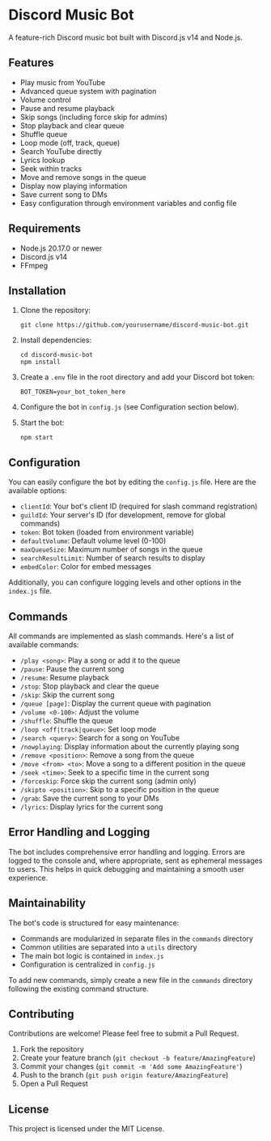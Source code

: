 # Discord Music Bot

A feature-rich Discord music bot built with Discord.js v14 and Node.js.

## Features

- Play music from YouTube
- Advanced queue system with pagination
- Volume control
- Pause and resume playback
- Skip songs (including force skip for admins)
- Stop playback and clear queue
- Shuffle queue
- Loop mode (off, track, queue)
- Search YouTube directly
- Lyrics lookup
- Seek within tracks
- Move and remove songs in the queue
- Display now playing information
- Save current song to DMs
- Easy configuration through environment variables and config file

## Requirements

- Node.js 20.17.0 or newer
- Discord.js v14
- FFmpeg

## Installation

1. Clone the repository:
   ```
   git clone https://github.com/yourusername/discord-music-bot.git
   ```

2. Install dependencies:
   ```
   cd discord-music-bot
   npm install
   ```

3. Create a `.env` file in the root directory and add your Discord bot token:
   ```
   BOT_TOKEN=your_bot_token_here
   ```

4. Configure the bot in `config.js` (see Configuration section below).

5. Start the bot:
   ```
   npm start
   ```

## Configuration

You can easily configure the bot by editing the `config.js` file. Here are the available options:

- `clientId`: Your bot's client ID (required for slash command registration)
- `guildId`: Your server's ID (for development, remove for global commands)
- `token`: Bot token (loaded from environment variable)
- `defaultVolume`: Default volume level (0-100)
- `maxQueueSize`: Maximum number of songs in the queue
- `searchResultLimit`: Number of search results to display
- `embedColor`: Color for embed messages

Additionally, you can configure logging levels and other options in the `index.js` file.

## Commands

All commands are implemented as slash commands. Here's a list of available commands:

- `/play <song>`: Play a song or add it to the queue
- `/pause`: Pause the current song
- `/resume`: Resume playback
- `/stop`: Stop playback and clear the queue
- `/skip`: Skip the current song
- `/queue [page]`: Display the current queue with pagination
- `/volume <0-100>`: Adjust the volume
- `/shuffle`: Shuffle the queue
- `/loop <off|track|queue>`: Set loop mode
- `/search <query>`: Search for a song on YouTube
- `/nowplaying`: Display information about the currently playing song
- `/remove <position>`: Remove a song from the queue
- `/move <from> <to>`: Move a song to a different position in the queue
- `/seek <time>`: Seek to a specific time in the current song
- `/forceskip`: Force skip the current song (admin only)
- `/skipto <position>`: Skip to a specific position in the queue
- `/grab`: Save the current song to your DMs
- `/lyrics`: Display lyrics for the current song

## Error Handling and Logging

The bot includes comprehensive error handling and logging. Errors are logged to the console and, where appropriate, sent as ephemeral messages to users. This helps in quick debugging and maintaining a smooth user experience.

## Maintainability

The bot's code is structured for easy maintenance:

- Commands are modularized in separate files in the `commands` directory
- Common utilities are separated into a `utils` directory
- The main bot logic is contained in `index.js`
- Configuration is centralized in `config.js`

To add new commands, simply create a new file in the `commands` directory following the existing command structure.

## Contributing

Contributions are welcome! Please feel free to submit a Pull Request.

1. Fork the repository
2. Create your feature branch (`git checkout -b feature/AmazingFeature`)
3. Commit your changes (`git commit -m 'Add some AmazingFeature'`)
4. Push to the branch (`git push origin feature/AmazingFeature`)
5. Open a Pull Request

## License

This project is licensed under the MIT License.
